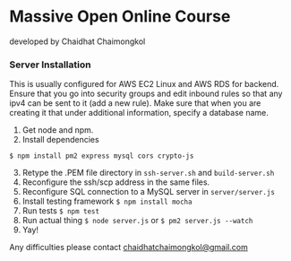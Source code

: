 # Massive Open Online Course
developed by Chaidhat Chaimongkol

### Server Installation
This is usually configured for AWS EC2 Linux and AWS RDS for backend.
Ensure that you go into security groups and edit inbound rules so that any ipv4 can be sent to it (add a new rule). Make sure that when you are creating it that under additional information, specify a database name.
1. Get node and npm.
2. Install dependencies
```
$ npm install pm2 express mysql cors crypto-js
```
3. Retype the .PEM file directory in `ssh-server.sh` and `build-server.sh`
4. Reconfigure the ssh/scp address in the same files.
5. Reconfigure SQL connection to a MySQL server in `server/server.js`
6. Install testing framework `$ npm install mocha`
7. Run tests `$ npm test`
8. Run actual thing `$ node server.js` or `$ pm2 server.js --watch`
9. Yay!

Any difficulties please contact chaidhatchaimongkol@gmail.com